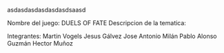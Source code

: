 <p>asdasdasdasdasdasdsaasd</p>
Nombre del juego: DUELS OF FATE
Descripcion de la tematica: 


Integrantes:
Martin Vogels
Jesus Gálvez
Jose Antonio Milán
Pablo Alonso Guzmán 
Hector Muñoz
